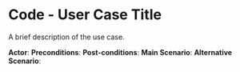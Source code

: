 # Code - User Case Title

A brief description of the use case.

**Actor**: 
**Preconditions**:
**Post-conditions**:
**Main Scenario**:
**Alternative Scenario**:

